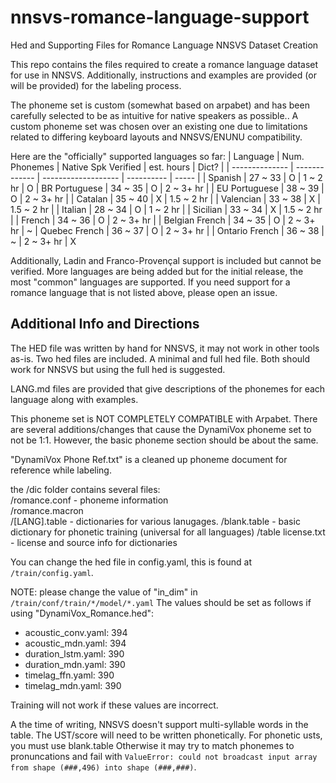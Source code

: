 # nnsvs-romance-language-support
Hed and Supporting Files for Romance Language NNSVS Dataset Creation 

This repo contains the files required to create a romance language dataset for use in NNSVS.
Additionally, instructions and examples are provided (or will be provided) for the labeling process.

The phoneme set is custom (somewhat based on arpabet) and has been carefully selected to be as intuitive for native speakers as possible.. A custom phoneme set was chosen over an existing one due to limitations related to differing keyboard layouts and NNSVS/ENUNU compatibility.

Here are the "officially" supported languages so far:
| Language       | Num. Phonemes | Native Spk Verified | est. hours | Dict? |
| -------------- | ------------- | ------------------- | ---------- | ----- |
| Spanish        | 27 ~ 33       | O                   | 1 ~ 2 hr   | O
| BR Portuguese  | 34 ~ 35       | O                   | 2 ~ 3+ hr  |
| EU Portuguese  | 38 ~ 39       | O                   | 2 ~ 3+ hr  |
| Catalan        | 35 ~ 40       | X                   | 1.5 ~ 2 hr |
| Valencian      | 33 ~ 38       | X                   | 1.5 ~ 2 hr |
| Italian        | 28 ~ 34       | O                   | 1 ~ 2 hr   |
| Sicilian       | 33 ~ 34       | X                   | 1.5 ~ 2 hr |
| French         | 34 ~ 36       | O                   | 2 ~ 3+ hr  |
| Belgian French | 34 ~ 35       | O                   | 2 ~ 3+ hr  | ~
| Quebec French  | 36 ~ 37       | O                   | 2 ~ 3+ hr  |
| Ontario French | 36 ~ 38       | ~                   | 2 ~ 3+ hr  | X

Additionally, Ladin and Franco-Provençal support is included but cannot be verified.
More languages are being added but for the initial release, the most "common" languages are supported. If you need support for a romance language that is not listed above, please open an issue.

## Additional Info and Directions

The HED file was written by hand for NNSVS, it may not work in other tools as-is.
Two hed files are included. A minimal and full hed file. Both should work for NNSVS but using the full hed is suggested.

LANG.md files are provided that give descriptions of the phonemes for each language along with examples.

This phoneme set is NOT COMPLETELY COMPATIBLE with Arpabet.
There are several additions/changes that cause the DynamiVox phoneme set to not be 1:1.
However, the basic phoneme section should be about the same.

"DynamiVox Phone Ref.txt" is a cleaned up phoneme document for reference while labeling.

the /dic folder contains several files:  
/romance.conf - phoneme information  
/romance.macron  
/[LANG].table - dictionaries for various lanugages.
/blank.table - basic dictionary for phonetic training (universal for all languages)
/table license.txt - license and source info for dictionaries  

You can change the hed file in config.yaml, this is found at `/train/config.yaml`.

NOTE: please change the value of "in_dim" in `/train/conf/train/*/model/*.yaml`
The values should be set as follows if using "DynamiVox_Romance.hed":

* acoustic_conv.yaml: 394
* acoustic_mdn.yaml: 394
* duration_lstm.yaml: 390
* duration_mdn.yaml: 390
* timelag_ffn.yaml: 390
* timelag_mdn.yaml: 390

Training will not work if these values are incorrect.

A the time of writing, NNSVS doesn't support multi-syllable words in the table. The UST/score will need to be written phonetically.
For phonetic usts, you must use blank.table
Otherwise it may try to match phonemes to pronuncations and fail with `ValueError: could not broadcast input array from shape (###,496) into shape (###,###)`.
